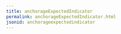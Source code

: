 ```yaml
---
title: anchorageExpectedIndicator
permalink: anchorageExpectedIndicator.html
jsonid: anchorageexpectedindicator
---
```

